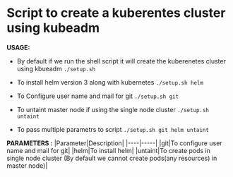 # Script to create a kuberentes cluster using kubeadm

**USAGE:**
* By default if we run the shell script it will create the kuberenetes cluster using kbueadm
`./setup.sh`

* To install helm version 3 along with kubernetes
`./setup.sh helm`

* To Configure user name and mail for git
`./setup.sh git`

* To untaint master node if using the single node cluster
`./setup.sh untaint`

* To pass multiple parametrs to script
`./setup.sh git helm untaint`

**PARAMETERS :**
|Parameter|Description| 
|----|-----|
|git|To configure user name and mail for git|
|helm|To install helm|
|untaint|To create pods in single node cluster (By default we cannot create pods(any resources) in master node)|

